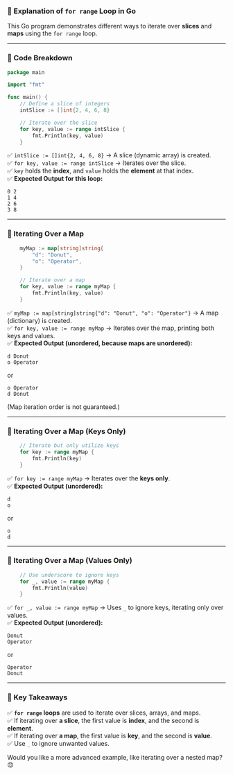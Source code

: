 ### **📌 Explanation of `for range` Loop in Go**
This Go program demonstrates different ways to iterate over **slices** and **maps** using the `for range` loop.

---

### **🔹 Code Breakdown**
```go
package main

import "fmt"

func main() {
	// Define a slice of integers
	intSlice := []int{2, 4, 6, 8}

	// Iterate over the slice
	for key, value := range intSlice {
		fmt.Println(key, value)
	}
```
✅ `intSlice := []int{2, 4, 6, 8}` → A slice (dynamic array) is created.  
✅ `for key, value := range intSlice` → Iterates over the slice.  
✅ `key` holds the **index**, and `value` holds the **element** at that index.  
✅ **Expected Output for this loop:**
```
0 2
1 4
2 6
3 8
```

---

### **🔹 Iterating Over a Map**
```go
	myMap := map[string]string{
		"d": "Donut",
		"o": "Operator",
	}

	// Iterate over a map
	for key, value := range myMap {
		fmt.Println(key, value)
	}
```
✅ `myMap := map[string]string{"d": "Donut", "o": "Operator"}` → A map (dictionary) is created.  
✅ `for key, value := range myMap` → Iterates over the map, printing both keys and values.  
✅ **Expected Output (unordered, because maps are unordered):**
```
d Donut
o Operator
```
or
```
o Operator
d Donut
```
(Map iteration order is not guaranteed.)

---

### **🔹 Iterating Over a Map (Keys Only)**
```go
	// Iterate but only utilize keys
	for key := range myMap {
		fmt.Println(key)
	}
```
✅ `for key := range myMap` → Iterates over the **keys only**.  
✅ **Expected Output (unordered):**
```
d
o
```
or  
```
o
d
```

---

### **🔹 Iterating Over a Map (Values Only)**
```go
	// Use underscore to ignore keys
	for _, value := range myMap {
		fmt.Println(value)
	}
```
✅ `for _, value := range myMap` → Uses `_` to ignore keys, iterating only over values.  
✅ **Expected Output (unordered):**
```
Donut
Operator
```
or  
```
Operator
Donut
```

---

### **🔹 Key Takeaways**
✅ **`for range` loops** are used to iterate over slices, arrays, and maps.  
✅ If iterating over **a slice**, the first value is **index**, and the second is **element**.  
✅ If iterating over **a map**, the first value is **key**, and the second is **value**.  
✅ Use `_` to ignore unwanted values.

Would you like a more advanced example, like iterating over a nested map? 😊